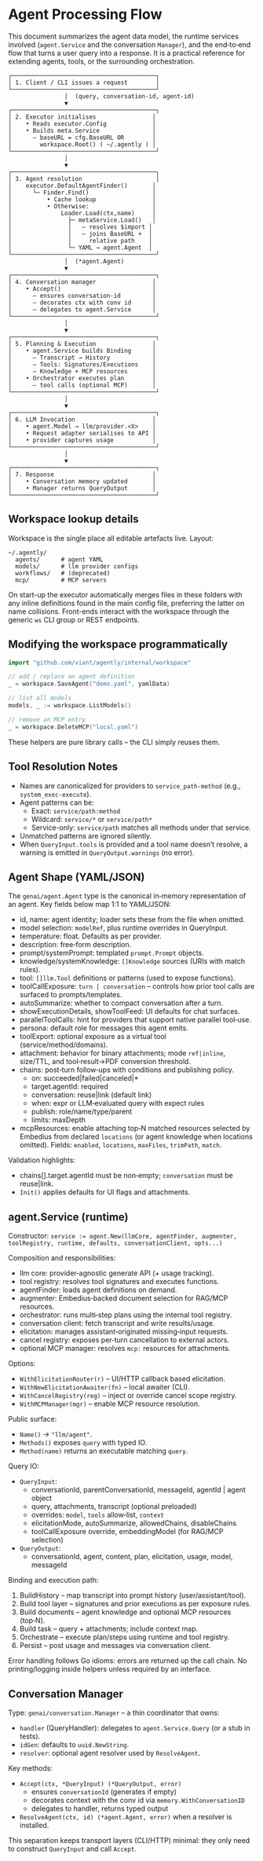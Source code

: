 # Agent Processing Flow

This document summarizes the agent data model, the runtime services involved
(`agent.Service` and the conversation `Manager`), and the end‑to‑end flow that
turns a user query into a response. It is a practical reference for extending
agents, tools, or the surrounding orchestration.

```
┌─────────────────────────────────────────┐
│ 1. Client / CLI issues a request        │
└─────────────────────────────────────────┘
                │  (query, conversation-id, agent-id)
                ▼
┌─────────────────────────────────────────┐
│ 2. Executor initialises                │
│    • Reads executor.Config             │
│    • Builds meta.Service               │
│      – baseURL = cfg.BaseURL OR        │
│        workspace.Root() ( ~/.agently ) │
└─────────────────────────────────────────┘
                │
                ▼
┌─────────────────────────────────────────┐
│ 3. Agent resolution                     │
│    executor.DefaultAgentFinder()       │
│      └─ Finder.Find()                  │
│          • Cache lookup                │
│          • Otherwise:                  │
│              Loader.Load(ctx,name)     │
│                ├─ metaService.Load()   │
│                │   – resolves $import │
│                │   – joins BaseURL +  │
│                │     relative path    │
│                └─ YAML → agent.Agent  │
└─────────────────────────────────────────┘
                │  (*agent.Agent)
                ▼
┌─────────────────────────────────────────┐
│ 4. Conversation manager                │
│    • Accept()                          │
│      – ensures conversation-id         │
│      – decorates ctx with conv id      │
│      – delegates to agent.Service      │
└─────────────────────────────────────────┘
                │
                ▼
┌─────────────────────────────────────────┐
│ 5. Planning & Execution                │
│    • agent.Service builds Binding      │
│      – Transcript → History            │
│      – Tools: Signatures/Executions    │
│      – Knowledge + MCP resources       │
│    • Orchestrator executes plan        │
│      – tool calls (optional MCP)       │
└─────────────────────────────────────────┘
                │
                ▼
┌─────────────────────────────────────────┐
│ 6. LLM Invocation                      │
│    • agent.Model → llm/provider.<X>    │
│    • Request adapter serialises to API │
│    • provider captures usage           │
└─────────────────────────────────────────┘
                │
                ▼
┌─────────────────────────────────────────┐
│ 7. Response                            │
│    • Conversation memory updated       │
│    • Manager returns QueryOutput       │
└─────────────────────────────────────────┘
```

## Workspace lookup details
Workspace is the single place all editable artefacts live.  Layout:

```
~/.agently/
  agents/      # agent YAML
  models/      # llm provider configs
  workflows/   # (deprecated)
  mcp/         # MCP servers
```

On start-up the executor automatically merges files in these folders with any
inline definitions found in the main config file, preferring the latter on
name collisions.  Front-ends interact with the workspace through the generic
`ws` CLI group or REST endpoints.

## Modifying the workspace programmatically

```go
import "github.com/viant/agently/internal/workspace"

// add / replace an agent definition
_ = workspace.SaveAgent("demo.yaml", yamlData)

// list all models
models, _ := workspace.ListModels()

// remove an MCP entry
_ = workspace.DeleteMCP("local.yaml")
```

These helpers are pure library calls – the CLI simply reuses them.

## Tool Resolution Notes

- Names are canonicalized for providers to `service_path-method` (e.g., `system_exec-execute`).
- Agent patterns can be:
  - Exact: `service/path:method`
  - Wildcard: `service/*` or `service/path*`
  - Service-only: `service/path` matches all methods under that service.
- Unmatched patterns are ignored silently.
- When `QueryInput.tools` is provided and a tool name doesn’t resolve, a warning is emitted in `QueryOutput.warnings` (no error).

## Agent Shape (YAML/JSON)

The `genai/agent.Agent` type is the canonical in‑memory representation of an
agent. Key fields below map 1:1 to YAML/JSON:

- id, name: agent identity; loader sets these from the file when omitted.
- model selection: `modelRef`, plus runtime overrides in QueryInput.
- temperature: float. Defaults as per provider.
- description: free‑form description.
- prompt/systemPrompt: templated `prompt.Prompt` objects.
- knowledge/systemKnowledge: `[]Knowledge` sources (URIs with match rules).
- tool: `[]llm.Tool` definitions or patterns (used to expose functions).
- toolCallExposure: `turn | conversation` – controls how prior tool calls are
  surfaced to prompts/templates.
- autoSummarize: whether to compact conversation after a turn.
- showExecutionDetails, showToolFeed: UI defaults for chat surfaces.
- parallelToolCalls: hint for providers that support native parallel tool‑use.
- persona: default role for messages this agent emits.
- toolExport: optional exposure as a virtual tool (service/method/domains).
- attachment: behavior for binary attachments; mode `ref|inline`, size/TTL, and
  tool‑result→PDF conversion threshold.
- chains: post‑turn follow‑ups with conditions and publishing policy.
  - on: succeeded|failed|canceled|*
  - target.agentId: required
  - conversation: reuse|link (default link)
  - when: expr or LLM‑evaluated query with expect rules
  - publish: role/name/type/parent
  - limits: maxDepth
- mcpResources: enable attaching top‑N matched resources selected by Embedius
  from declared `locations` (or agent knowledge when locations omitted). Fields:
  `enabled`, `locations`, `maxFiles`, `trimPath`, `match`.

Validation highlights:
- chains[].target.agentId must be non‑empty; `conversation` must be reuse|link.
- `Init()` applies defaults for UI flags and attachments.

## agent.Service (runtime)

Constructor: `service := agent.New(llmCore, agentFinder, augmenter, toolRegistry,
runtime, defaults, conversationClient, opts...)`

Composition and responsibilities:
- llm core: provider‑agnostic generate API (+ usage tracking).
- tool registry: resolves tool signatures and executes functions.
- agentFinder: loads agent definitions on demand.
- augmenter: Embedius‑backed document selection for RAG/MCP resources.
- orchestrator: runs multi‑step plans using the internal tool registry.
- conversation client: fetch transcript and write results/usage.
- elicitation: manages assistant‑originated missing‑input requests.
- cancel registry: exposes per‑turn cancellation to external actors.
- optional MCP manager: resolves `mcp:` resources for attachments.

Options:
- `WithElicitationRouter(r)` – UI/HTTP callback based elicitation.
- `WithNewElicitationAwaiter(fn)` – local awaiter (CLI).
- `WithCancelRegistry(reg)` – inject or override cancel scope registry.
- `WithMCPManager(mgr)` – enable MCP resource resolution.

Public surface:
- `Name()` → `"llm/agent"`.
- `Methods()` exposes `query` with typed IO.
- `Method(name)` returns an executable matching `query`.

Query IO:
- `QueryInput`:
  - conversationId, parentConversationId, messageId, agentId | agent object
  - query, attachments, transcript (optional preloaded)
  - overrides: `model`, `tools` allow‑list, `context`
  - elicitationMode, autoSummarize, allowedChains, disableChains
  - toolCallExposure override, embeddingModel (for RAG/MCP selection)
- `QueryOutput`:
  - conversationId, agent, content, plan, elicitation, usage, model, messageId

Binding and execution path:
1) BuildHistory – map transcript into prompt history (user/assistant/tool).
2) Build tool layer – signatures and prior executions as per exposure rules.
3) Build documents – agent knowledge and optional MCP resources (top‑N).
4) Build task – query + attachments; include context map.
5) Orchestrate – execute plan/steps using runtime and tool registry.
6) Persist – post usage and messages via conversation client.

Error handling follows Go idioms: errors are returned up the call chain. No
printing/logging inside helpers unless required by an interface.

## Conversation Manager

Type: `genai/conversation.Manager` – a thin coordinator that owns:
- `handler` (QueryHandler): delegates to `agent.Service.Query` (or a stub in
  tests).
- `idGen`: defaults to `uuid.NewString`.
- `resolver`: optional agent resolver used by `ResolveAgent`.

Key methods:
- `Accept(ctx, *QueryInput) (*QueryOutput, error)`
  - ensures `conversationId` (generates if empty)
  - decorates context with the conv id via `memory.WithConversationID`
  - delegates to handler, returns typed output
- `ResolveAgent(ctx, id) (*agent.Agent, error)` when a resolver is installed.

This separation keeps transport layers (CLI/HTTP) minimal: they only need to
construct `QueryInput` and call `Accept`.

